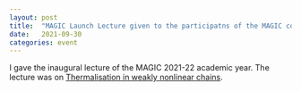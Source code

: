 ```yaml
---
layout: post
title:  "MAGIC Launch Lecture given to the participatns of the MAGIC consortium"
date:   2021-09-30
categories: event
---
```


I gave the inaugural lecture of the MAGIC 2021-22 academic year. The lecture was on [Thermalisation in weakly nonlinear chains](/research/assets/slides/210930_MAGIC.pdf).

